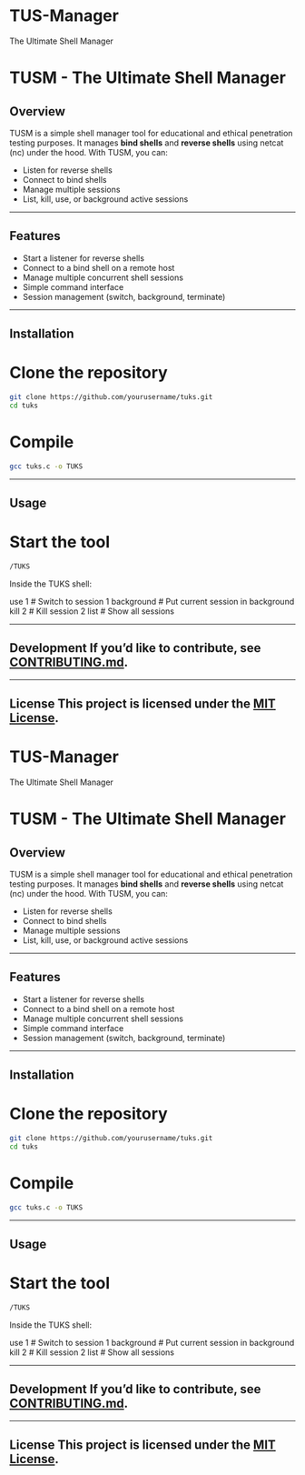 # TUS-Manager
The Ultimate Shell Manager
# TUSM - The Ultimate Shell Manager 

## Overview

TUSM is a simple shell manager tool for educational and ethical penetration testing purposes. It manages **bind shells** and **reverse shells** using netcat (nc) under the hood. With TUSM, you can: 

* Listen for reverse shells
* Connect to bind shells
* Manage multiple sessions
* List, kill, use, or background active sessions


---

## Features

* Start a listener for reverse shells
* Connect to a bind shell on a remote host
* Manage multiple concurrent shell sessions
* Simple command interface
* Session management (switch, background, terminate)


---

## Installation


# Clone the repository
```bash
git clone https://github.com/yourusername/tuks.git
cd tuks
```


# Compile
```bash
gcc tuks.c -o TUKS
```

--- 

## Usage

# Start the tool
```bash
/TUKS
```


Inside the TUKS shell:

use 1         # Switch to session 1
background    # Put current session in background
kill 2        # Kill session 2
list          # Show all sessions

---

## Development If you’d like to contribute, see [CONTRIBUTING.md](CONTRIBUTING.md). 

--- 

## License This project is licensed under the [MIT License](LICENSE). 
# TUS-Manager
The Ultimate Shell Manager
# TUSM - The Ultimate Shell Manager 

## Overview

TUSM is a simple shell manager tool for educational and ethical penetration testing purposes. It manages **bind shells** and **reverse shells** using netcat (nc) under the hood. With TUSM, you can: 

* Listen for reverse shells
* Connect to bind shells
* Manage multiple sessions
* List, kill, use, or background active sessions


---

## Features

* Start a listener for reverse shells
* Connect to a bind shell on a remote host
* Manage multiple concurrent shell sessions
* Simple command interface
* Session management (switch, background, terminate)


---

## Installation


# Clone the repository
```bash
git clone https://github.com/yourusername/tuks.git
cd tuks
```


# Compile
```bash
gcc tuks.c -o TUKS
```

--- 

## Usage

# Start the tool
```bash
/TUKS
```


Inside the TUKS shell:

use 1         # Switch to session 1
background    # Put current session in background
kill 2        # Kill session 2
list          # Show all sessions

---

## Development If you’d like to contribute, see [CONTRIBUTING.md](CONTRIBUTING.md). 

--- 

## License This project is licensed under the [MIT License](LICENSE). 

